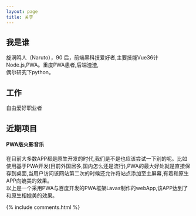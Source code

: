 ```yaml
---
layout: page
title: 关于
---
```


## **我是谁**

旋涡鸣人（Naruto），90 后，前端黑科技爱好者,主要技能Vue36计Node.js,PWA。重度PWA患者,后端渣渣,    
偶尔研究下python。

## **工作**   
 
自由爱好职业者

## **近期项目**    

#### **PWA版火影音乐**
在目前大多数APP都是原生开发的时代,我们是不是也应该尝试一下别的呢。比如使用基于PWA开发(目前外国居多,国内怎么还是流行),PWA的最大好处就是直接保存到桌面,当用户访问该网站第二次的时候还允许将站点添加至主屏幕,有着和原生APP向媲美的效果。    
以上是一个采用PWA与百度开发的PWA框架Lavas制作的webApp,该APP达到了和原生相媲美的效果。


{% include comments.html %}

